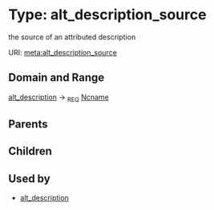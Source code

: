 
# Type: alt_description_source


the source of an attributed description

URI: [meta:alt_description_source](https://w3id.org/biolink/biolinkml/meta/alt_description_source)


## Domain and Range

[alt_description](alt_description.md) ->  <sub>REQ</sub> [Ncname](type/Ncname.md)

## Parents


## Children


## Used by

 * [alt_description](alt_description.md)
